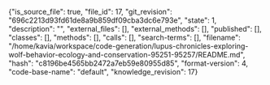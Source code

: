 {"is_source_file": true, "file_id": 17, "git_revision": "696c2213d93fd61de8a9b859df09cba3dc6e793e", "state": 1, "description": "", "external_files": [], "external_methods": [], "published": [], "classes": [], "methods": [], "calls": [], "search-terms": [], "filename": "/home/kavia/workspace/code-generation/lupus-chronicles-exploring-wolf-behavior-ecology-and-conservation-95251-95257/README.md", "hash": "c8196be4565bb2472a7eb59e80955d85", "format-version": 4, "code-base-name": "default", "knowledge_revision": 17}